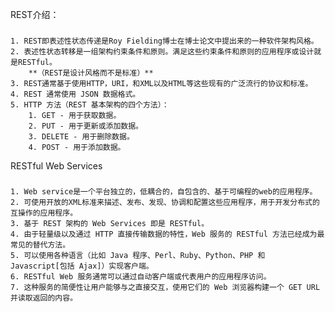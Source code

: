 REST介绍：
###
    1. REST即表述性状态传递是Roy Fielding博士在博士论文中提出来的一种软件架构风格。
    2. 表述性状态转移是一组架构约束条件和原则。满足这些约束条件和原则的应用程序或设计就是RESTful。
        **（REST是设计风格而不是标准）**
    3. REST通常基于使用HTTP，URI，和XML以及HTML等这些现有的广泛流行的协议和标准。
    4. REST 通常使用 JSON 数据格式。
    5. HTTP 方法（REST 基本架构的四个方法）：
        1. GET - 用于获取数据。
        2. PUT - 用于更新或添加数据。
        3. DELETE - 用于删除数据。
        4. POST - 用于添加数据。

RESTful Web Services
###
    1. Web service是一个平台独立的，低耦合的，自包含的、基于可编程的web的应用程序。
    2. 可使用开放的XML标准来描述、发布、发现、协调和配置这些应用程序，用于开发分布式的互操作的应用程序。
    3. 基于 REST 架构的 Web Services 即是 RESTful。
    4. 由于轻量级以及通过 HTTP 直接传输数据的特性，Web 服务的 RESTful 方法已经成为最常见的替代方法。
    5. 可以使用各种语言（比如 Java 程序、Perl、Ruby、Python、PHP 和 Javascript[包括 Ajax]）实现客户端。
    6. RESTful Web 服务通常可以通过自动客户端或代表用户的应用程序访问。
    7. 这种服务的简便性让用户能够与之直接交互，使用它们的 Web 浏览器构建一个 GET URL 并读取返回的内容。
